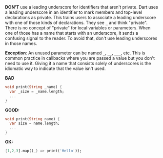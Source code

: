 **DON'T** use a leading underscore for identifiers that aren't private. Dart
uses a leading underscore in an identifier to mark members and top-level
declarations as private. This trains users to associate a leading underscore
with one of those kinds of declarations. They see `_` and  think "private".
There is no concept of "private" for local variables or parameters.  When one of 
those has a name that starts with an underscore, it sends a confusing signal to
the reader. To avoid that, don't use leading underscores in those names.

**Exception**: An unused parameter can be named `_`, `__`, `___`, etc.  This is
common practice in callbacks where you are passed a value but you don't need
to use it. Giving it a name that consists solely of underscores is the idiomatic
way to indicate that the value isn't used.

**BAD**
```dart
void print(String _name) {
  var _size = _name.length;
  ...
}
```
**GOOD:**

```dart
void print(String name) {
  var size = name.length;
  ...
}
```

**OK:**

```dart
[1,2,3].map((_) => print('Hello'));
```
